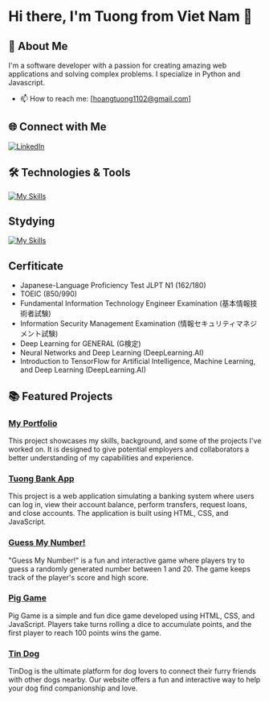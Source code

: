 # Hi there, I'm Tuong from Viet Nam 👋
<!--
![Profile Banner](https://your-banner-url.com/banner.png)
-->
## 🚀 About Me
I'm a software developer with a passion for creating amazing web applications and solving complex problems. I specialize in Python and Javascript.

- 📫 How to reach me: [hoangtuong1102@gmail.com]

## 🌐 Connect with Me
[![LinkedIn](https://img.shields.io/badge/LinkedIn-0077B5?style=for-the-badge&logo=linkedin&logoColor=white)](https://www.linkedin.com/in/nguyen-hoang-tuong-a671801b3/)


## 🛠️ Technologies & Tools
[![My Skills](https://skillicons.dev/icons?i=js,python,html,css,java,c,git,flask,tensorflow,sklearn,pytorch)](https://skillicons.dev)
## Stydying
[![My Skills](https://skillicons.dev/icons?i=react,nodejs,tailwind,sass)](https://skillicons.dev)

## Cerfiticate
+ Japanese-Language Proficiency Test JLPT N1 (162/180)
+ TOEIC (850/990)
+ Fundamental Information Technology Engineer Examination (基本情報技術者試験)
+ Information Security Management Examination (情報セキュリティマネジメント試験)　
+ Deep Learning for GENERAL (G検定)
+ Neural Networks and Deep Learning (DeepLearning.AI)
+ Introduction to TensorFlow for Artificial Intelligence, Machine Learning, and Deep Learning (DeepLearning.AI)



## 📚 Featured Projects
### [My Portfolio](https://github.com/hoangtuong1102/hoangtuong-portfolio)
This project showcases my skills, background, and some of the projects I've worked on. It is designed to give potential employers and collaborators a better understanding of my capabilities and experience.

### [Tuong Bank App](https://github.com/hoangtuong1102/tuong-bank-app)
This project is a web application simulating a banking system where users can log in, view their account balance, perform transfers, request loans, and close accounts. The application is built using HTML, CSS, and JavaScript.

### [Guess My Number!](https://github.com/hoangtuong1102/guess-number)
"Guess My Number!" is a fun and interactive game where players try to guess a randomly generated number between 1 and 20. The game keeps track of the player's score and high score.

### [Pig Game](https://github.com/hoangtuong1102/pig-game)
Pig Game is a simple and fun dice game developed using HTML, CSS, and JavaScript. Players take turns rolling a dice to accumulate points, and the first player to reach 100 points wins the game.

### [Tin Dog](https://github.com/hoangtuong1102/tinder_fake)
TinDog is the ultimate platform for dog lovers to connect their furry friends with other dogs nearby. Our website offers a fun and interactive way to help your dog find companionship and love.







<!--
**hoangtuong1102/hoangtuong1102** is a ✨ _special_ ✨ repository because its `README.md` (this file) appears on your GitHub profile.

Here are some ideas to get you started:

- 🔭 I’m currently working on ...
- 🌱 I’m currently learning ...
- 👯 I’m looking to collaborate on ...
- 🤔 I’m looking for help with ...
- 💬 Ask me about ...
- 📫 How to reach me: ...
- 😄 Pronouns: ...
- ⚡ Fun fact: ...
-->
